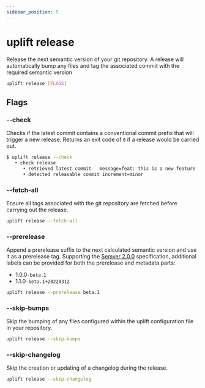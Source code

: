 ```yaml
---
sidebar_position: 5
---
```


# uplift release

Release the next semantic version of your git repository. A release will automatically bump any files and tag the associated commit with the required semantic version

```sh
uplift release [FLAGS]
```

## Flags

### --check

Checks if the latest commit contains a conventional commit prefix that will trigger a new release. Returns an exit code of `0` if a release would be carried out.

```sh
$ uplift release --check
   • check release
      • retrieved latest commit   message=feat: this is a new feature
      • detected releasable commit increment=minor
```

### --fetch-all

Ensure all tags associated with the git repository are fetched before carrying out the release.

```sh
uplift release --fetch-all
```

### --prerelease

Append a prerelease suffix to the next calculated semantic version and use it as a prerelease tag. Supporting the [Semver 2.0.0](https://semver.org/) specification, additional labels can be provided for both the prerelease and metadata parts:

- 1.0.0`-beta.1`
- 1.1.0`-beta.1+20220312`

```sh
uplift release --prerelease beta.1
```

### --skip-bumps

Skip the bumping of any files configured within the uplift configuration file in your repository.

```sh
uplift release --skip-bumps
```

### --skip-changelog

Skip the creation or updating of a changelog during the release.

```sh
uplift release --skip-changelog
```
